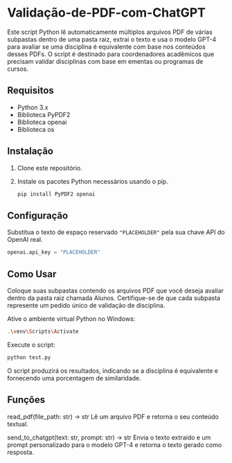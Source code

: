 # Validação-de-PDF-com-ChatGPT

Este script Python lê automaticamente múltiplos arquivos PDF de várias subpastas dentro de uma pasta raiz, extrai o texto e usa o modelo GPT-4 para avaliar se uma disciplina é equivalente com base nos conteúdos desses PDFs. O script é destinado para coordenadores acadêmicos que precisam validar disciplinas com base em ementas ou programas de cursos.

## Requisitos

- Python 3.x
- Biblioteca PyPDF2
- Biblioteca openai
- Biblioteca os

## Instalação

1. Clone este repositório.
2. Instale os pacotes Python necessários usando o pip.

    ```bash
    pip install PyPDF2 openai
    ```

## Configuração

Substitua o texto de espaço reservado `"PLACEHOLDER"` pela sua chave API do OpenAI real.

```python
openai.api_key = "PLACEHOLDER"
```

## Como Usar

Coloque suas subpastas contendo os arquivos PDF que você deseja avaliar dentro da pasta raiz chamada Alunos. Certifique-se de que cada subpasta represente um pedido único de validação de disciplina.

Ative o ambiente virtual Python no Windows:

```bash
.\venv\Scripts\Activate
```

Execute o script:

```bash
python test.py
```

O script produzirá os resultados, indicando se a disciplina é equivalente e fornecendo uma porcentagem de similaridade.

## Funções

read_pdf(file_path: str) -> str
Lê um arquivo PDF e retorna o seu conteúdo textual.

send_to_chatgpt(text: str, prompt: str) -> str
Envia o texto extraído e um prompt personalizado para o modelo GPT-4 e retorna o texto gerado como resposta.
